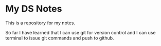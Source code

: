 # My DS Notes

This is a repository for my notes.

So far I have learned that I can use git for version control and I can use terminal to issue git commands and push to github.